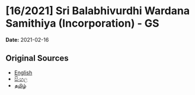 # [16/2021] Sri Balabhivurdhi Wardana Samithiya (Incorporation) - GS

**Date:** 2021-02-16

## Original Sources

- [English](https://documents.gov.lk/view/bills/2021/2/16-2021_E.pdf)
- [සිංහල](https://documents.gov.lk/view/bills/2021/2/16-2021_S.pdf)
- [தமிழ்](https://documents.gov.lk/view/bills/2021/2/16-2021_T.pdf)

